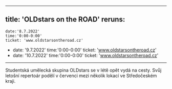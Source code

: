---
title: 'OLDstars on the ROAD'
reruns:
  -
    date:'8.7.2022'
    time:'0:00-0:00'
    ticket: 'www.oldstarsontheroad.cz'
  -
    date: '9.7.2022'
    time:'0:00-0:00'
    ticket: 'www.oldstarsontheroad.cz'
  -  
    date: '10.7.2022'
    time:'0:00-0:00'
    ticket: 'www.oldstarsontheroad.cz'
  ---
  Studentská umělecká skupina OLDstars se v létě opět vydá na cesty. Svůj letošní repertoár podělí v červenci mezi několik lokací ve Středočeském kraji.
